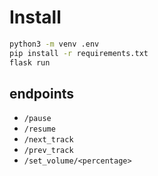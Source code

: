 # Install
```bash
python3 -m venv .env
pip install -r requirements.txt
flask run
```

## endpoints
- `/pause`
- `/resume`
- `/next_track`
- `/prev_track`
- `/set_volume/<percentage>`
